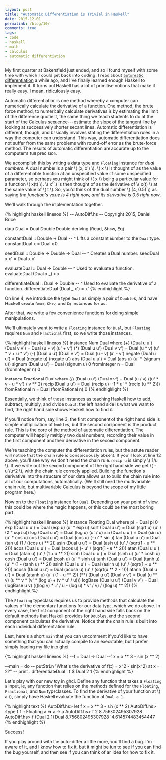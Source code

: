 ```yaml
---
layout: post
title: "Automatic Differentiation is Trivial in Haskell"
date: 2015-12-01
permalink: /blog/10/
comments: true
tags:
- code
- haskell
- math
- calculus
- automatic differentiation
---
```


My first quarter at Bakersfield just ended, and so I found myself with
some time with which I could get back into coding. I read about
[automatic differentiation][1] a while ago, and I've finally learned
enough Haskell to implement it. It turns out Haskell has a lot of
primitive notions that make it really easy. I mean, ridiculously easy.

  [1]: http://en.wikipedia.org/wiki/Automatic_differentiation

<!--break-->

Automatic differentiation is one method whereby a computer can
numerically calculate the derivative of a function. One method, the
brute force method, to numerically calculate derivatives is by
estimating the limit of the difference quotient, the same thing we teach
students to do at the start of the Calculus sequence---estimate the
slope of the tangent line by looking at successively shorter secant
lines. Automatic differentiation is different, though, and basically
involves stating the differentiation rules in a way the computer can
understand. This way, automatic differentiation does not suffer from the
same problems with round-off error as the brute-force method. The
results of automatic differentiation are accurate up to the computer's
full precision.

We accomplish this by writing a data type and `Floating` instance for
_dual numbers_. A dual number is a pair \\( (x, x') \\). \\( x \\) is
thought of as the value of a differentiable function at an unspecified
value of some unspecified parameter, so perhaps you might think of \\( x
\\) being a particular value for a function \\( x(t) \\). \\( x' \\) is
then thought of as the derivative of \\( x(t) \\) at the same value of
\\( t \\). So, you'd think of the dual number \\( (4, 0.5) \\) as saying
_the function's value is 4 right now, and its derivative is 0.5 right
now_.

We'll walk through the implementation together.

{% highlight haskell linenos %}
-- AutoDiff.hs
-- Copyright 2015, Daniel Brice

data Dual = Dual Double Double deriving (Read, Show, Eq)

constantDual :: Double -> Dual
-- ^ Lifts a constant number to the `Dual` type.
constantDual x = Dual x 0

seedDual :: Double -> Double -> Dual
-- ^ Creates a Dual number.
seedDual x x' = Dual x x'

evaluateDual :: Dual -> Double
-- ^ Used to evaluate a function.
evaluateDual (Dual x _) = x

differentiateDual :: Dual -> Double
-- ^ Used to evaluate the derivative of a function.
differentiateDual (Dual _ x') = x'
{% endhighlight %}

On line 4, we introduce the type `Dual` as simply a pair of `Double`s,
and have Haskell create `Read`, `Show`, and `Eq` instances for us.

After that, we write a few convenience functions for doing simple
manipulations.

We'll ultimately want to write a `Floating` instance for `Dual`, but
`Floating` requires `Num` and `Fractional` first, so we write those
instances.

{% highlight haskell linenos %}
instance Num Dual where
  (+) (Dual u u') (Dual v v') = Dual (u + v) (u' + v')
  (*) (Dual u u') (Dual v v') = Dual (u * v) (u' * v + u * v')
  (-) (Dual u u') (Dual v v') = Dual (u - v) (u' - v')
  negate (Dual u u')          = Dual (negate u) (negate u')
  abs (Dual u u')             = Dual (abs u) (u' * (signum u))
  signum (Dual u u')          = Dual (signum u) 0
  fromInteger n               = Dual (fromInteger n) 0

instance Fractional Dual where
  (/) (Dual u u') (Dual v v') = Dual (u / v) ((u' * v - u * v') / v ** 2)
  recip (Dual u u')           = Dual (recip u) (-1 * u' * (recip (u ** 2)))
  fromRational n              = Dual (fromRational n) 0
{% endhighlight %}

Essentially, we think of these instances as teaching Haskell how to add,
subtract, multiply, and divide `Dual`s: the left hand side is what we
want to find, the right hand side shows Haskell how to find it.

If you'll notice from, say, line 3, the first component of the right
hand side is simple multiplication of `Double`s, but the second
component is the product rule. This is the core of the method of
automatic differentiation. The computer will happily multiply two dual
numbers, recording their value in the first component and their
derivative in the second component.

We're teaching the computer the differentiation rules, but the astute
reader will notice that the chain rule is conspicuously absent. If
you'll look at line 12 above, you'll see why we don't need the chain
rule. `recip u` is simply \\( 1/u \\). If we write out the second
component of the right hand side we get \\( -u'/u^2 \\), with the chain
rule correcly applied. Building the function's derivative into the
structure of our data allows us to build the chain rule into all of our
computations, automatically. (We'll still need the multivariable chain
rule, but multivariable Calculus is beyond the scope of my little
program here.)

Now on to the `Floating` instance for `Dual`. Depending on your point of
view, this could be where the magic happens, or this could be the most
boring part.

{% highlight haskell linenos %}
instance Floating Dual where
  pi                = Dual pi 0
  exp (Dual u u')   = Dual (exp u) (u' * exp u)
  sqrt (Dual u u')  = Dual (sqrt u) (u' / (2 * sqrt u))
  log (Dual u u')   = Dual (log u) (u' / u)
  sin (Dual u u')   = Dual (sin u) (u' * cos u)
  cos (Dual u u')   = Dual (cos u) (- u' * sin u)
  tan (Dual u u')   = Dual (tan u) (1 / ((cos u) ** 2))
  asin (Dual u u')  = Dual (asin u) (u' / (sqrt(1 - u ** 2)))
  acos (Dual u u')  = Dual (acos u) (- u' / (sqrt(1 - u ** 2)))
  atan (Dual u u')  = Dual (atan u) (u' / (1 + u ** 2))
  sinh (Dual u u')  = Dual (sinh u) (u' * cosh u)
  cosh (Dual u u')  = Dual (cosh u) (u' * sinh u)
  tanh (Dual u u')  = Dual (tanh u) (u' * (1 - (tanh u) ** 2))
  asinh (Dual u u') = Dual (asinh u) (u' / (sqrt(1 + u ** 2)))
  acosh (Dual u u') = Dual (acosh u) (u' / (sqrt(u ** 2 - 1)))
  atanh (Dual u u') = Dual (atanh u) (u' / (1 - u ** 2))
  (**) (Dual u u') (Dual v v')
    = Dual (u ** v) (u ** v * (v' * (log u) + (v * u' / u)))
  logBase (Dual u u') (Dual v v')
    = Dual (logBase u v) (((log v) * u' / u - (log u) * v' / v) / ((log u) ** 2))
{% endhighlight %}

The `Floating` typeclass requires us to provide methods that calculate
the values of the elementary functions for our data type, which we do
above. In every case, the first component of the right hand side falls
back on the default methods that Haskell provides for `Double`s, and the
second component calculates the derivative. Notice that the chain rule
is built into each individual differentiation rule.

Last, here's a short `main` that you can uncomment if you'd like to have
something that you can actually compile to an executable, but I prefer
simply loading my file into ghci.

{% highlight haskell linenos %}
--f :: Dual -> Dual
--f x = x ** 3 - sin (x ** 2)

--main = do
--  putStrLn "What's the derivative of f(x) = x^2 - sin(x^2) at x = 2?"
--  print . differentiateDual . f $ Dual 2 1
{% endhighlight %}

Let's play with our new toy in ghci. Define any function that takes a
`Floating a` input, ie, any function that relies on the methods defined
for the `Floating`, `Fractional`, and `Num` typeclasses. To find the
derivative of your function at \\( a \\), simply have Haskell evaluate
the function at `Dual a 1`.

{% highlight text %}
AutoDiff.hs> let f x = x ** 3 - sin (x ** 2)
AutoDiff.hs> :type f
f :: Floating a => a -> a
AutoDiff.hs> f 2
8.756802495307928
AutoDiff.hs> f (Dual 2 1)
Dual 8.756802495307928 14.614574483454447
{% endhighlight %}

Success!

If you play around with the auto-differ a little more, you'll find a
bug. I'm aware of it, and I know how to fix it, but it might be fun to
see if you can find the bug yourself, and then see if you can think of
an idea for how to fix it.
